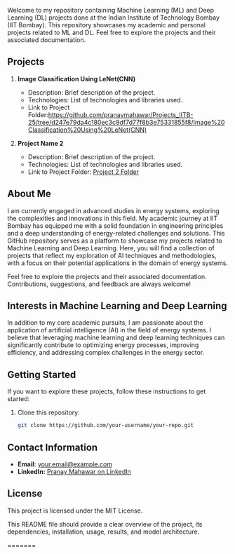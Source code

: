 
Welcome to my repository containing Machine Learning (ML) and Deep Learning (DL) projects done at the Indian Institute of Technology Bombay (IIT Bombay). This repository showcases my academic and personal projects related to ML and DL. Feel free to explore the projects and their associated documentation.

## Projects

1. **Image Classification Using LeNet(CNN)**
   - Description: Brief description of the project.
   - Technologies: List of technologies and libraries used.
   - Link to Project Folder:https://github.com/pranaymahawar/Projects_IITB-25/tree/d247e79da4c180ec3c9df7d77f8b3e75331855f8/Image%20Classification%20Using%20LeNet(CNN)

2. **Project Name 2**
   - Description: Brief description of the project.
   - Technologies: List of technologies and libraries used.
   - Link to Project Folder: [Project 2 Folder](/project2)

<!-- Add more projects as needed -->

## About Me
I am currently engaged in advanced studies in energy systems, exploring the complexities and innovations in this field. My academic journey at IIT Bombay has equipped me with a solid foundation in engineering principles and a deep understanding of energy-related challenges and solutions.
This GitHub repository serves as a platform to showcase my projects related to Machine Learning and Deep Learning. Here, you will find a collection of projects that reflect my exploration of AI techniques and methodologies, with a focus on their potential applications in the domain of energy systems.

Feel free to explore the projects and their associated documentation. Contributions, suggestions, and feedback are always welcome!
## Interests in Machine Learning and Deep Learning

In addition to my core academic pursuits, I am passionate about the application of artificial intelligence (AI) in the field of energy systems. I believe that leveraging machine learning and deep learning techniques can significantly contribute to optimizing energy processes, improving efficiency, and addressing complex challenges in the energy sector.

## Getting Started

If you want to explore these projects, follow these instructions to get started:

1. Clone this repository:
   ```bash
   git clone https://github.com/your-username/your-repo.git

## Contact Information
- **Email:** your.email@example.com
- **LinkedIn:** [Pranay Mahawar on LinkedIn](https://www.linkedin.com/in/your-linkedin-profile)

## License
This project is licensed under the MIT License.

This README file should provide a clear overview of the project, its dependencies, installation, usage, results, and model architecture.


=======

